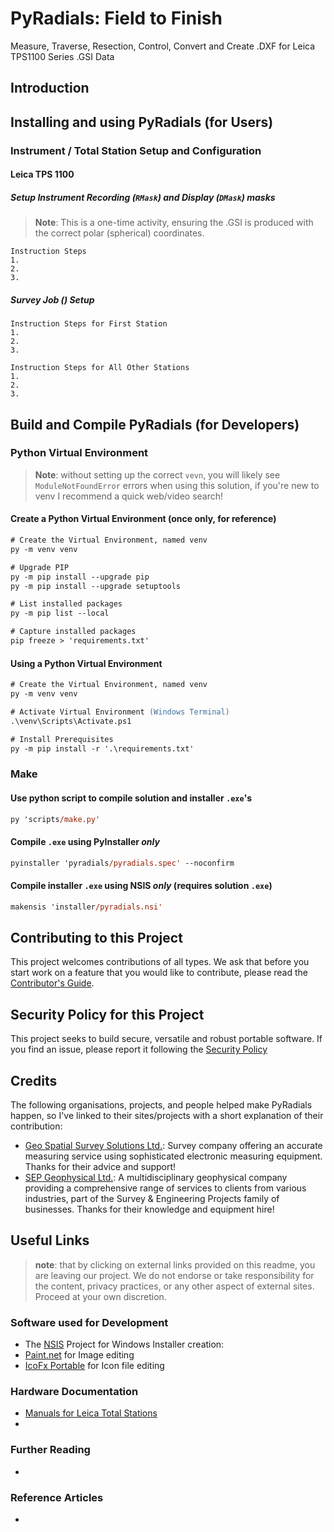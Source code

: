 # PyRadials: Field to Finish
Measure, Traverse, Resection, Control, Convert and Create .DXF for Leica TPS1100 Series .GSI Data

## Introduction

## Installing and using PyRadials (for Users)

### Instrument / Total Station Setup and Configuration

#### Leica TPS 1100

##### Setup Instrument Recording (```RMask```) and Display (```DMask```) masks
> __Note__: This is a one-time activity, ensuring the .GSI is produced with the correct polar (spherical) coordinates.

```
Instruction Steps
1.
2.
3.
```

##### Survey Job () Setup
```
Instruction Steps for First Station
1.
2.
3.

Instruction Steps for All Other Stations
1.
2.
3.
```

## Build and Compile PyRadials (for Developers)

### Python Virtual Environment
> __Note__: without setting up the correct ```vevn```, you will likely see ```ModuleNotFoundError``` errors when using this solution, if you're new to venv I recommend a quick web/video search!

#### Create a Python Virtual Environment (once only, for reference)
```ps
# Create the Virtual Environment, named venv
py -m venv venv

# Upgrade PIP
py -m pip install --upgrade pip
py -m pip install --upgrade setuptools

# List installed packages
py -m pip list --local

# Capture installed packages
pip freeze > 'requirements.txt'
```

#### Using a Python Virtual Environment
```ps
# Create the Virtual Environment, named venv
py -m venv venv

# Activate Virtual Environment (Windows Terminal)
.\venv\Scripts\Activate.ps1

# Install Prerequisites
py -m pip install -r '.\requirements.txt'
```

### Make
#### Use python script to compile solution and installer ```.exe```'s
```ps
py 'scripts/make.py'
```

#### Compile ```.exe``` using PyInstaller _only_
```ps
pyinstaller 'pyradials/pyradials.spec' --noconfirm
```

#### Compile installer ```.exe``` using NSIS _only_ (requires solution ```.exe```)
```ps
makensis 'installer/pyradials.nsi'
```

## Contributing to this Project
This project welcomes contributions of all types. We ask that before you start work on a feature that you would like to contribute, please read the [Contributor's Guide](.github/CONTRIBUTING.md).

## Security Policy for this Project
This project seeks to build secure, versatile and robust portable software. If you find an issue, please report it following the [Security Policy](.github/SECURITY.md)

## Credits
The following organisations, projects, and people helped make PyRadials happen, so I've linked to their sites/projects with a short explanation of their contribution:
- [Geo Spatial Survey Solutions Ltd.](http://www.geo-spatial.co.uk/): Survey company offering an accurate measuring service using sophisticated electronic measuring equipment. Thanks for their advice and support!
- [SEP Geophysical Ltd.](https://www.sepgeophysical.com/): A multidisciplinary geophysical company providing a comprehensive range of services to clients from various industries, part of the Survey & Engineering Projects family of businesses. Thanks for their knowledge and equipment hire!

## Useful Links
> __note__: that by clicking on external links provided on this readme, you are leaving our project. We do not endorse or take responsibility for the content, privacy practices, or any other aspect of external sites. Proceed at your own discretion.

### Software used for Development
- The [NSIS](https://nsis.sourceforge.io/Main_Page) Project for Windows Installer creation: 
- [Paint.net](https://getpaint.net/) for Image editing
- [IcoFx Portable](https://portableapps.com/apps/graphics_pictures/icofx_portable) for Icon file editing

### Hardware Documentation
- [Manuals for Leica Total Stations](https://tmackinnon.com/manuals-for-the-leica-tps1200-and-tcr1105.php)
- 

### Further Reading
- 

### Reference Articles
- 
